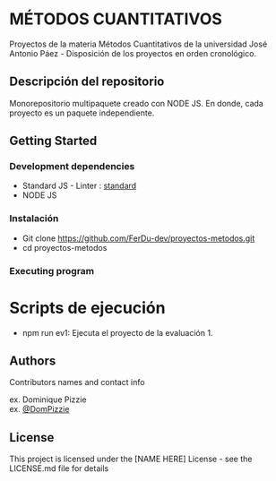 # MÉTODOS CUANTITATIVOS

Proyectos de la materia Métodos Cuantitativos de la universidad José Antonio Páez - Disposición de los proyectos en orden cronológico.

## Descripción del repositorio

Monorepositorio multipaquete creado con NODE JS. En donde, cada proyecto es un paquete independiente.

## Getting Started

### Development dependencies

* Standard JS - Linter : [standard](https://standardjs.com/)
* NODE JS

### Instalación

* Git clone https://github.com/FerDu-dev/proyectos-metodos.git
* cd proyectos-metodos

### Executing program

# Scripts de ejecución

* npm run ev1: Ejecuta el proyecto de la evaluación 1.


## Authors

Contributors names and contact info

ex. Dominique Pizzie  
ex. [@DomPizzie](https://twitter.com/dompizzie)



## License

This project is licensed under the [NAME HERE] License - see the LICENSE.md file for details
